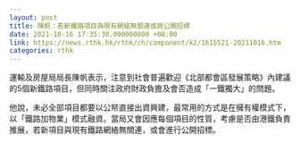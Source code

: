 ```yaml
---
layout: post
title: 陳帆：若新鐵路項目與現有網絡無關連或將公開招標
date: 2021-10-16 17:35:30.000000000 +08:00
link: https://news.rthk.hk/rthk/ch/component/k2/1615521-20211016.htm
categories: rthk
---
```


運輸及房屋局局長陳帆表示，注意到社會普遍歡迎《北部都會區發展策略》內建議的5個新鐵路項目，但同時關注政府財政負擔及會否造成「一鐵獨大」的問題。

他說，未必全部項目都要以公帑直接出資興建，最常用的方式是在擁有權模式下，以「鐵路加物業」模式融資。當局又會因應每個項目的性質，考慮是否由港鐵負責推展，若新項目與現有鐵路網絡無關連，或會進行公開招標。
